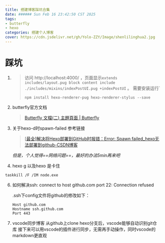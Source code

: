 ```yaml
---
title: 搭建博客踩坑合集
date: ###### Sun Feb 16 23:42:50 CST 2025
tags: 
- butterfly
- hexo
categories: 搭建个人博客
cover: https://cdn.jsdelivr.net/gh/Yolo-ZZY/Image/shenlilinghua2.jpg
---
```


# 踩坑

1. > 访问 http://localhost:4000/ ，页面显示`extends includes/layout.pug block content include ./includes/mixins/indexPostUI.pug +indexPostUI` 。 
   需要安装运行`
   >
   > ```bush
   > npm install hexo-renderer-pug hexo-renderer-stylus --save
   > ```

3. butterfly官方文档
   > [Butterfly 文檔(二) 主題頁面 | Butterfly](https://butterfly.js.org/posts/dc584b87/)

4. 关于hexo-d时spawn-failed
   参考链接

   > [[最全\]解决将Hexo部署到GitHub时报错：Error: Spawn failed_hexo无法部署到github-CSDN博客](https://blog.csdn.net/2303_79611263/article/details/140346864)

   *但是，个人觉得==网络问题==，最好的办法5min再来吧*

5. hexo g 以及hexo 是卡住
```
taskkill /F /IM node.exe

```
6. 如何解决ssh: connect to host github.com port 22: Connection refused

   .ssh下config文件将github的修改如下：
   ```
   Host github.com
   Hostname ssh.github.com
   Port 443
   ```

7. vscode同步博客
   从github上clone hexo分支后，vscode能够自动识别git仓库
   接下来可以用vscode的插件进行同步，无需再手动操作，同时vscode的markdown更直观




